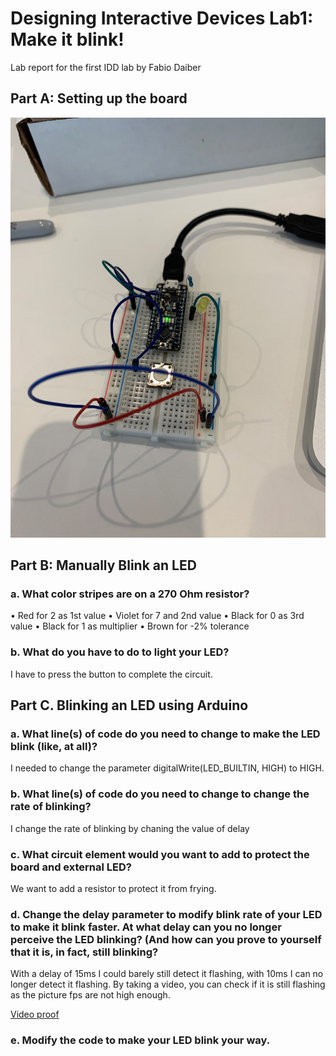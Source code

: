 # Designing Interactive Devices Lab1: Make it blink!

Lab report for the first IDD lab by Fabio Daiber


## Part A: Setting up the board 

![alt text](https://github.com/fpdaiber/IDD_Lab1/blob/master/Overview.jpg)


## Part B: Manually Blink an LED

### a. What color stripes are on a 270 Ohm resistor?
•	Red for 2 as 1st value
•	Violet for 7 and 2nd value
•	Black for 0 as 3rd value
•	Black for 1 as multiplier
•	Brown for -2% tolerance

### b. What do you have to do to light your LED?
I have to press the button to complete the circuit. 


## Part C. Blinking an LED using Arduino 

### a. What line(s) of code do you need to change to make the LED blink (like, at all)?

I needed to change the parameter digitalWrite(LED_BUILTIN, HIGH) to HIGH.

### b. What line(s) of code do you need to change to change the rate of blinking?

I change the rate of blinking by chaning the value of delay

### c. What circuit element would you want to add to protect the board and external LED?

We want to add a resistor to protect it from frying. 

### d. Change the delay parameter to modify blink rate of your LED to make it blink faster. At what delay can you no longer perceive the LED blinking? (And how can you prove to yourself that it is, in fact, still blinking?

With a delay of 15ms I could barely still detect it flashing, with 10ms I can no longer detect it flashing. By taking a video, you can check if it is still flashing as the picture fps are not high enough.

[Video proof](https://drive.google.com/file/d/1rShkwkkIYeimTYln_pymeBtIXzmQfCBs/view?usp=sharing)

### e. Modify the code to make your LED blink your way.




